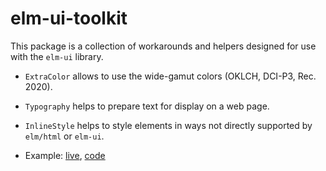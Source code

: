 # elm-ui-toolkit

This package is a collection of workarounds and helpers designed for use with the `elm-ui` library.

- `ExtraColor` allows to use the wide-gamut colors (OKLCH, DCI-P3, Rec. 2020).
- `Typography` helps to prepare text for display on a web page.
- `InlineStyle` helps to style elements in ways not directly supported by `elm/html` or `elm-ui`.

- Example: [live](https://vladimirlogachev.github.io/elm-ui-toolkit), [code](https://github.com/vladimirlogachev/elm-ui-toolkit/tree/main/example)

